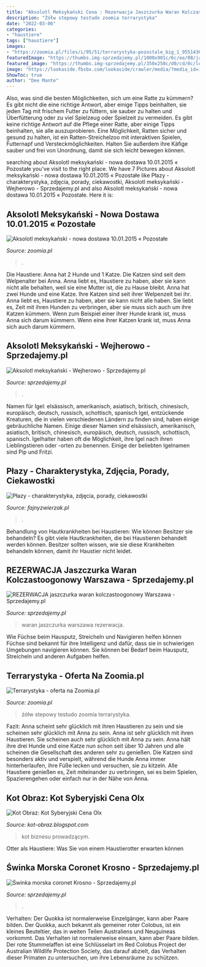 ```yaml
---
title: "Aksolotl Meksykański Cena : Rezerwacja Jaszczurka Waran Kolczastoogonowy Warszawa"
description: "Żółw stepowy testudo zoomia terrarystyka"
date: "2022-03-06"
categories:
- "haustiere"
tags: ["haustiere"]
images:
- "https://zoomia.pl/files/i/95/51/terrarystyka-pozostale_big_1_955143678.jpg?galeria"
featuredImage: "https://thumbs.img-sprzedajemy.pl/1000x901c/6c/ee/08/jaszczurka-waran-kolczastoogonowy-terrarium-warszawa-sprzedam-537315266.jpg"
featured_image: "https://thumbs.img-sprzedajemy.pl/350x250c/d0/cd/0c/lokal-wejherowo-527143073.jpg"
image: "https://lookaside.fbsbx.com/lookaside/crawler/media/?media_id=10156747580931395"
ShowToc: true
author: "Dee Mante"
---
```



Also, was sind die besten Möglichkeiten, sich um eine Ratte zu kümmern? Es gibt nicht die eine richtige Antwort, aber einige Tipps beinhalten, sie jeden Tag mit frischem Futter zu füttern, sie sauber zu halten und Überfütterung oder zu viel Spielzeug oder Spielzeit zu vermeiden.
Es gibt keine richtige Antwort auf die Pflege einer Ratte, aber einige Tipps beinhalten, sie alle auszuprobieren. Eine Möglichkeit, Ratten sicher und gesund zu halten, ist ein Ratten-Streichelzoo mit interaktiven Spielen, Futternapf und Versteckmöglichkeiten. Halten Sie außerdem ihre Käfige sauber und frei von Unordnung, damit sie sich leicht bewegen können.

	

		
searching about Aksolotl meksykański - nowa dostawa 10.01.2015 « Pozostałe you've visit to the right place. We have 7 Pictures about Aksolotl meksykański - nowa dostawa 10.01.2015 « Pozostałe like Płazy - charakterystyka, zdjęcia, porady, ciekawostki, Aksolotl meksykański - Wejherowo - Sprzedajemy.pl and also Aksolotl meksykański - nowa dostawa 10.01.2015 « Pozostałe. Here it is:
		
    
## Aksolotl Meksykański - Nowa Dostawa 10.01.2015 « Pozostałe

<img loading=lazy src="https://zoomia.pl/files/i/17/81/terrarystyka-pozostale_photo_2_1781103304.jpg" onerror="this.onerror=null;this.src='https://tse1.mm.bing.net/th?id=OIP.GcsFwb8RHJDBVI2LfGQB3gAAAA&amp;pid=15.1';" alt="Aksolotl meksykański - nowa dostawa 10.01.2015 « Pozostałe">

_Source: zoomia.pl_

>. 

	

Die Haustiere: Anna hat 2 Hunde und 1 Katze. Die Katzen sind seit dem Welpenalter bei Anna. Anna liebt es, Haustiere zu haben, aber sie kann nicht alle behalten, weil sie eine Mutter ist, die zu Hause bleibt.
Anna hat zwei Hunde und eine Katze. Ihre Katzen sind seit ihrer Welpenzeit bei ihr. Anna liebt es, Haustiere zu haben, aber sie kann nicht alle haben. Sie liebt es, Zeit mit ihren Hunden zu verbringen, aber sie muss sich auch um ihre Katzen kümmern. Wenn zum Beispiel einer ihrer Hunde krank ist, muss Anna sich darum kümmern. Wenn eine ihrer Katzen krank ist, muss Anna sich auch darum kümmern.

    
## Aksolotl Meksykański - Wejherowo - Sprzedajemy.pl

<img loading=lazy src="https://thumbs.img-sprzedajemy.pl/350x250c/d0/cd/0c/lokal-wejherowo-527143073.jpg" onerror="this.onerror=null;this.src='https://tse1.mm.bing.net/th?id=OIP.T9pVvK1XF5i2f6JB206LRwAAAA&amp;pid=15.1';" alt="Aksolotl meksykański - Wejherowo - Sprzedajemy.pl">

_Source: sprzedajemy.pl_

>. 

	

Namen für Igel: elsässisch, amerikanisch, asiatisch, britisch, chinesisch, europäisch, deutsch, russisch, schottisch, spanisch
Igel, entzückende Kreaturen, die in vielen verschiedenen Ländern zu finden sind, haben einige gebräuchliche Namen. Einige dieser Namen sind elsässisch, amerikanisch, asiatisch, britisch, chinesisch, europäisch, deutsch, russisch, schottisch, spanisch. Igelhalter haben oft die Möglichkeit, ihre Igel nach ihren Lieblingstieren oder -orten zu benennen. Einige der beliebten Igelnamen sind Pip und Fritzi.

    
## Płazy - Charakterystyka, Zdjęcia, Porady, Ciekawostki

<img loading=lazy src="https://static.fajnyzwierzak.pl/media/uploads/media_image/auto/entry-mini/682/desktop/aksolotl-meksykanski.jpg" onerror="this.onerror=null;this.src='https://tse1.mm.bing.net/th?id=OIP.ItDsGleSGbC4ijDCd_3vBgAAAA&amp;pid=15.1';" alt="Płazy - charakterystyka, zdjęcia, porady, ciekawostki">

_Source: fajnyzwierzak.pl_

>. 

	

Behandlung von Hautkrankheiten bei Haustieren: Wie können Besitzer sie behandeln?
Es gibt viele Hautkrankheiten, die bei Haustieren behandelt werden können. Besitzer sollten wissen, wie sie diese Krankheiten behandeln können, damit ihr Haustier nicht leidet.

    
## REZERWACJA Jaszczurka Waran Kolczastoogonowy Warszawa - Sprzedajemy.pl

<img loading=lazy src="https://thumbs.img-sprzedajemy.pl/1000x901c/6c/ee/08/jaszczurka-waran-kolczastoogonowy-terrarium-warszawa-sprzedam-537315266.jpg" onerror="this.onerror=null;this.src='https://tse4.mm.bing.net/th?id=OIP.Kw2tfJF4ZdndeZfPUuIZSAHaEK&amp;pid=15.1';" alt="REZERWACJA jaszczurka waran kolczastoogonowy Warszawa - Sprzedajemy.pl">

_Source: sprzedajemy.pl_

>waran jaszczurka warszawa rezerwacja. 

	

Wie Füchse beim Hausputz, Streicheln und Navigieren helfen können
Füchse sind bekannt für ihre Intelligenz und dafür, dass sie in schwierigen Umgebungen navigieren können. Sie können bei Bedarf beim Hausputz, Streicheln und anderen Aufgaben helfen.

    
## Terrarystyka - Oferta Na Zoomia.pl

<img loading=lazy src="https://zoomia.pl/files/i/95/51/terrarystyka-pozostale_big_1_955143678.jpg?galeria" onerror="this.onerror=null;this.src='https://tse3.mm.bing.net/th?id=OIP.zbbZWmaq520PtMSIMZqVgwHaEw&amp;pid=15.1';" alt="Terrarystyka - oferta na Zoomia.pl">

_Source: zoomia.pl_

>żółw stepowy testudo zoomia terrarystyka. 

	

Fazit: Anna scheint sehr glücklich mit ihren Haustieren zu sein und sie scheinen sehr glücklich mit Anna zu sein.
Anna ist sehr glücklich mit ihren Haustieren. Sie scheinen auch sehr glücklich mit Anna zu sein. Anna hält ihre drei Hunde und eine Katze nun schon seit über 10 Jahren und alle scheinen die Gesellschaft des anderen sehr zu genießen. Die Katzen sind besonders aktiv und verspielt, während die Hunde Anna immer hinterherlaufen, ihre Füße lecken und versuchen, sie zu kitzeln. Alle Haustiere genießen es, Zeit miteinander zu verbringen, sei es beim Spielen, Spazierengehen oder einfach nur in der Nähe von Anna.

    
## Kot Obraz: Kot Syberyjski Cena Olx

<img loading=lazy src="https://lookaside.fbsbx.com/lookaside/crawler/media/?media_id=10156747580931395" onerror="this.onerror=null;this.src='https://tse1.mm.bing.net/th?id=OIP.GDP9-KyxEgGaB4lSkNrYvgHaJK&amp;pid=15.1';" alt="Kot Obraz: Kot Syberyjski Cena Olx">

_Source: kot-obraz.blogspot.com_

>kot biznesu prowadzącym. 

	

Otter als Haustiere: Was Sie von einem Haustierotter erwarten können

    
## Świnka Morska Coronet Krosno - Sprzedajemy.pl

<img loading=lazy src="https://thumbs.img-sprzedajemy.pl/1000x901c/ad/bb/f4/swinka-morska-coronet-krosno-66782587.jpg" onerror="this.onerror=null;this.src='https://tse4.mm.bing.net/th?id=OIP.iy1d2u9Ykx9vre0flOw0awHaE8&amp;pid=15.1';" alt="Świnka morska coronet Krosno - Sprzedajemy.pl">

_Source: sprzedajemy.pl_

>. 

	

Verhalten: Der Quokka ist normalerweise Einzelgänger, kann aber Paare bilden.
Der Quokka, auch bekannt als gemeiner roter Colobus, ist ein kleines Beuteltier, das in weiten Teilen Australiens und Neuguineas vorkommt. Das Verhalten ist normalerweise einsam, kann aber Paare bilden. Der rote Stummelaffen ist eine Schlüsselart im Red Colobus Project der Australian Wildlife Protection Society, das darauf abzielt, das Verhalten dieser Primaten zu untersuchen, um ihre Lebensräume zu schützen.


